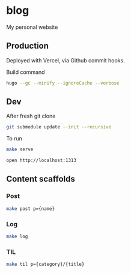 # blog

My personal website

## Production

Deployed with Vercel, via Github commit hooks.

Build command

```sh
hugo --gc --minify --ignoreCache --verbose
```

## Dev

After fresh git clone

```sh
git submodule update --init --recursive
```

To run

```sh
make serve
```

```sh
open http://localhost:1313
```

## Content scaffolds

### Post

```sh
make post p={name}
```

### Log

```sh
make log
```

### TIL

```sh
make til p={category}/{title}
```
